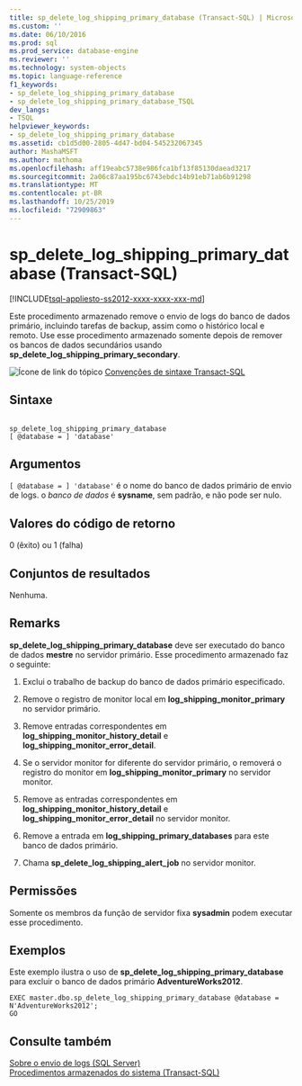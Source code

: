 ```yaml
---
title: sp_delete_log_shipping_primary_database (Transact-SQL) | Microsoft Docs
ms.custom: ''
ms.date: 06/10/2016
ms.prod: sql
ms.prod_service: database-engine
ms.reviewer: ''
ms.technology: system-objects
ms.topic: language-reference
f1_keywords:
- sp_delete_log_shipping_primary_database
- sp_delete_log_shipping_primary_database_TSQL
dev_langs:
- TSQL
helpviewer_keywords:
- sp_delete_log_shipping_primary_database
ms.assetid: cb1d5d00-2805-4d47-bd04-545232067345
author: MashaMSFT
ms.author: mathoma
ms.openlocfilehash: aff19eabc5738e986fca1bf13f85130daead3217
ms.sourcegitcommit: 2a06c87aa195bc6743ebdc14b91eb71ab6b91298
ms.translationtype: MT
ms.contentlocale: pt-BR
ms.lasthandoff: 10/25/2019
ms.locfileid: "72909863"
---
```

# <a name="sp_delete_log_shipping_primary_database-transact-sql"></a>sp_delete_log_shipping_primary_database (Transact-SQL)
[!INCLUDE[tsql-appliesto-ss2012-xxxx-xxxx-xxx-md](../../includes/tsql-appliesto-ss2012-xxxx-xxxx-xxx-md.md)]

  Este procedimento armazenado remove o envio de logs do banco de dados primário, incluindo tarefas de backup, assim como o histórico local e remoto. Use esse procedimento armazenado somente depois de remover os bancos de dados secundários usando **sp_delete_log_shipping_primary_secondary**.  
  
 ![Ícone de link do tópico](../../database-engine/configure-windows/media/topic-link.gif "Ícone de link do tópico") [Convenções de sintaxe Transact-SQL](../../t-sql/language-elements/transact-sql-syntax-conventions-transact-sql.md)  
  
## <a name="syntax"></a>Sintaxe  
  
```  
  
sp_delete_log_shipping_primary_database  
[ @database = ] 'database'  
```  
  
## <a name="arguments"></a>Argumentos  
`[ @database = ] 'database'` é o nome do banco de dados primário de envio de logs. o *banco de dados* é **sysname**, sem padrão, e não pode ser nulo.  
  
## <a name="return-code-values"></a>Valores do código de retorno  
 0 (êxito) ou 1 (falha)  
  
## <a name="result-sets"></a>Conjuntos de resultados  
 Nenhuma.  
  
## <a name="remarks"></a>Remarks  
 **sp_delete_log_shipping_primary_database** deve ser executado do banco de dados **mestre** no servidor primário. Esse procedimento armazenado faz o seguinte:  
  
1.  Exclui o trabalho de backup do banco de dados primário especificado.  
  
2.  Remove o registro de monitor local em **log_shipping_monitor_primary** no servidor primário.  
  
3.  Remove entradas correspondentes em **log_shipping_monitor_history_detail** e **log_shipping_monitor_error_detail**.  
  
4.  Se o servidor monitor for diferente do servidor primário, o removerá o registro do monitor em **log_shipping_monitor_primary** no servidor monitor.  
  
5.  Remove as entradas correspondentes em **log_shipping_monitor_history_detail** e **log_shipping_monitor_error_detail** no servidor monitor.  
  
6.  Remove a entrada em **log_shipping_primary_databases** para este banco de dados primário.  
  
7.  Chama **sp_delete_log_shipping_alert_job** no servidor monitor.  

## <a name="permissions"></a>Permissões  
 Somente os membros da função de servidor fixa **sysadmin** podem executar esse procedimento.  
  
## <a name="examples"></a>Exemplos  
 Este exemplo ilustra o uso de **sp_delete_log_shipping_primary_database** para excluir o banco de dados primário **AdventureWorks2012**.  
  
```  
EXEC master.dbo.sp_delete_log_shipping_primary_database @database = N'AdventureWorks2012';  
GO  
```  
  
## <a name="see-also"></a>Consulte também  
 [Sobre o envio de logs &#40;SQL Server&#41;](../../database-engine/log-shipping/about-log-shipping-sql-server.md)   
 [Procedimentos armazenados do sistema &#40;Transact-SQL&#41;](../../relational-databases/system-stored-procedures/system-stored-procedures-transact-sql.md)  
  
  
